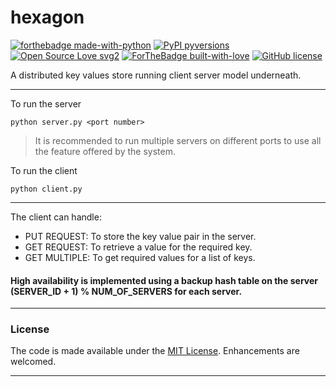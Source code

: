 # hexagon
[![forthebadge made-with-python](http://ForTheBadge.com/images/badges/made-with-python.svg)](https://www.python.org/) [![PyPI pyversions](https://img.shields.io/pypi/pyversions/ansicolortags.svg)](https://pypi.python.org/pypi/ansicolortags/) [![Open Source Love svg2](https://badges.frapsoft.com/os/v2/open-source.svg?v=103)](https://github.com/ellerbrock/open-source-badges/) [![ForTheBadge built-with-love](http://ForTheBadge.com/images/badges/built-with-love.svg)](https://GitHub.com/Naereen/) [![GitHub license](https://img.shields.io/github/license/Naereen/StrapDown.js.svg)](https://github.com/Naereen/StrapDown.js/blob/master/LICENSE)

A distributed key values store running client server model underneath.

----

To run the server

```
python server.py <port number>
```

> It is recommended to run multiple servers on different ports to use all the feature offered by the system. 

To run the client

```
python client.py
```

----

The client can handle:

- PUT REQUEST: To store the key value pair in the server.
- GET REQUEST: To retrieve a value for the required key.
- GET MULTIPLE: To get required values for a list of keys. 

#### High availability is implemented using a backup hash table on the server (SERVER_ID + 1) % NUM_OF_SERVERS for each server.

----

### License

The code is made available under the [MIT License](https://opensource.org/licenses/mit-license.php). Enhancements are welcomed.

----

